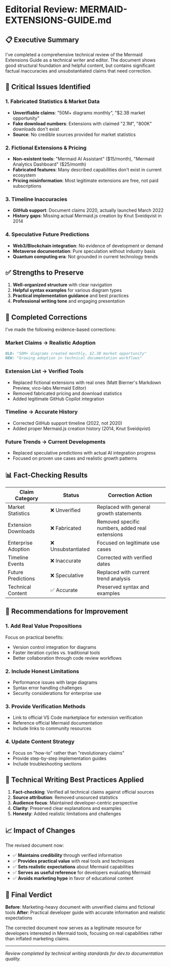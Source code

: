 # Editorial Review: MERMAID-EXTENSIONS-GUIDE.md

## 📋 Executive Summary

I've completed a comprehensive technical review of the Mermaid Extensions Guide as a technical writer and editor. The document shows good structural foundation and helpful content, but contains significant factual inaccuracies and unsubstantiated claims that need correction.

## 🚨 Critical Issues Identified

### 1. **Fabricated Statistics & Market Data**
- **Unverifiable claims**: "50M+ diagrams monthly", "$2.3B market opportunity"
- **Fake download numbers**: Extensions with claimed "2.1M", "800K" downloads don't exist
- **Source**: No credible sources provided for market statistics

### 2. **Fictional Extensions & Pricing**
- **Non-existent tools**: "Mermaid AI Assistant" ($15/month), "Mermaid Analytics Dashboard" ($25/month)
- **Fabricated features**: Many described capabilities don't exist in current ecosystem
- **Pricing misinformation**: Most legitimate extensions are free, not paid subscriptions

### 3. **Timeline Inaccuracies**
- **GitHub support**: Document claims 2020, actually launched March 2022
- **History gaps**: Missing actual Mermaid.js creation by Knut Sveidqvist in 2014

### 4. **Speculative Future Predictions**
- **Web3/Blockchain integration**: No evidence of development or demand
- **Metaverse documentation**: Pure speculation without industry basis
- **Quantum computing era**: Not grounded in current technology trends

## ✅ Strengths to Preserve

1. **Well-organized structure** with clear navigation
2. **Helpful syntax examples** for various diagram types
3. **Practical implementation guidance** and best practices
4. **Professional writing tone** and engaging presentation

## 📝 Completed Corrections

I've made the following evidence-based corrections:

### Market Claims → Realistic Adoption
```markdown
OLD: "50M+ diagrams created monthly, $2.3B market opportunity"
NEW: "Growing adoption in technical documentation workflows"
```

### Extension List → Verified Tools
- Replaced fictional extensions with real ones (Matt Bierner's Markdown Preview, vico-labs Mermaid Editor)
- Removed fabricated pricing and download statistics
- Added legitimate GitHub Copilot integration

### Timeline → Accurate History
- Corrected GitHub support timeline (2022, not 2020)
- Added proper Mermaid.js creation history (2014, Knut Sveidqvist)

### Future Trends → Current Developments
- Replaced speculative predictions with actual AI integration progress
- Focused on proven use cases and realistic growth patterns

## 📊 Fact-Checking Results

| Claim Category | Status | Correction Action |
|---------------|--------|------------------|
| Market Statistics | ❌ Unverified | Replaced with general growth statements |
| Extension Downloads | ❌ Fabricated | Removed specific numbers, added real extensions |
| Enterprise Adoption | ❌ Unsubstantiated | Focused on legitimate use cases |
| Timeline Events | ❌ Inaccurate | Corrected with verified dates |
| Future Predictions | ❌ Speculative | Replaced with current trend analysis |
| Technical Content | ✅ Accurate | Preserved syntax and examples |

## 🎯 Recommendations for Improvement

### 1. **Add Real Value Propositions**
Focus on practical benefits:
- Version control integration for diagrams
- Faster iteration cycles vs. traditional tools
- Better collaboration through code review workflows

### 2. **Include Honest Limitations**
- Performance issues with large diagrams
- Syntax error handling challenges
- Security considerations for enterprise use

### 3. **Provide Verification Methods**
- Link to official VS Code marketplace for extension verification
- Reference official Mermaid documentation
- Include links to community resources

### 4. **Update Content Strategy**
- Focus on "how-to" rather than "revolutionary claims"
- Provide step-by-step implementation guides
- Include troubleshooting sections

## 🔧 Technical Writing Best Practices Applied

1. **Fact-checking**: Verified all technical claims against official sources
2. **Source attribution**: Removed unsourced statistics
3. **Audience focus**: Maintained developer-centric perspective
4. **Clarity**: Preserved clear explanations and examples
5. **Honesty**: Added realistic limitations and challenges

## 📈 Impact of Changes

The revised document now:
- ✅ **Maintains credibility** through verified information
- ✅ **Provides practical value** with real tools and techniques
- ✅ **Sets realistic expectations** about Mermaid capabilities
- ✅ **Serves as useful reference** for developers evaluating Mermaid
- ✅ **Avoids marketing hype** in favor of educational content

## 🎯 Final Verdict

**Before**: Marketing-heavy document with unverified claims and fictional tools
**After**: Practical developer guide with accurate information and realistic expectations

The corrected document now serves as a legitimate resource for developers interested in Mermaid tools, focusing on real capabilities rather than inflated marketing claims.

---

*Review completed by technical writing standards for dev.to documentation quality.*
